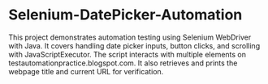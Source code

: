 # Selenium-DatePicker-Automation
This project demonstrates automation testing using Selenium WebDriver with Java. It covers handling date picker inputs, button clicks, and scrolling with JavaScriptExecutor. The script interacts with multiple elements on testautomationpractice.blogspot.com. It also retrieves and prints the webpage title and current URL for verification.
